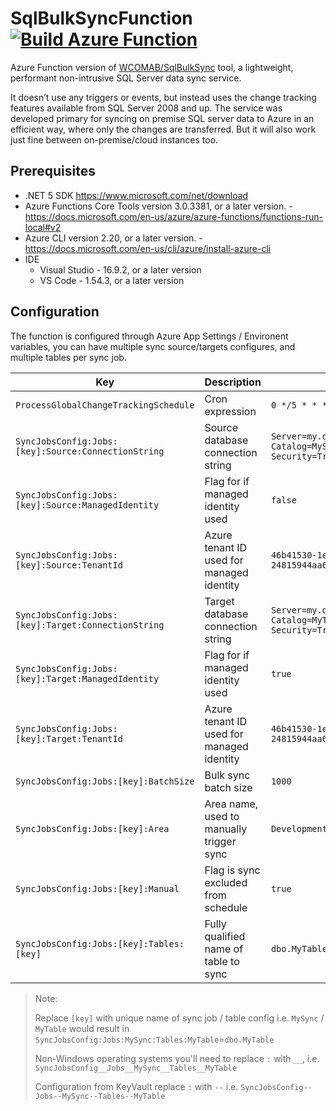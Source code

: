 # SqlBulkSyncFunction [![Build Azure Function](https://github.com/WCOMAB/SqlBulkSyncFunction/actions/workflows/build.yml/badge.svg?branch=main)](https://github.com/WCOMAB/SqlBulkSyncFunction/actions/workflows/build.yml)

Azure Function version of [WCOMAB/SqlBulkSync](https://github.com/WCOMAB/SqlBulkSync) tool, a lightweight, performant non-intrusive SQL Server data sync service.

It doesn’t use any triggers or events, but instead uses the change tracking features available from SQL Server 2008 and up.
The service was developed primary for syncing on premise SQL server data to Azure in an efficient way, where only the changes are transferred. But it will also work just fine between on-premise/cloud instances too.

## Prerequisites

- .NET 5 SDK  https://www.microsoft.com/net/download
- Azure Functions Core Tools version 3.0.3381, or a later version. - https://docs.microsoft.com/en-us/azure/azure-functions/functions-run-local#v2
- Azure CLI version 2.20, or a later version. - https://docs.microsoft.com/en-us/cli/azure/install-azure-cli
- IDE
  - Visual Studio - 16.9.2, or a later version
  - VS Code - 1.54.3, or a later version

## Configuration

The function is configured through Azure App Settings / Environent variables, you can have multiple sync source/targets configures, and multiple tables per sync job.

| Key                                                 | Description                               | Example                                                                      |
|-----------------------------------------------------|-------------------------------------------|------------------------------------------------------------------------------|
| `ProcessGlobalChangeTrackingSchedule`               | Cron expression                           | `0 */5 * * * *`                                                              |
| `SyncJobsConfig:Jobs:[key]:Source:ConnectionString` | Source database connection string         | `Server=my.dbserver.net;Initial Catalog=MySourceDb;Integrated Security=True` |
| `SyncJobsConfig:Jobs:[key]:Source:ManagedIdentity`  | Flag for if managed identity used         | `false`                                                                      |
| `SyncJobsConfig:Jobs:[key]:Source:TenantId`         | Azure tenant ID used for managed identity | `46b41530-1e0d-4403-b815-24815944aa6a`                                       |
| `SyncJobsConfig:Jobs:[key]:Target:ConnectionString` | Target database connection string         | `Server=my.dbserver.net;Initial Catalog=MyTargetDb;Integrated Security=True` |
| `SyncJobsConfig:Jobs:[key]:Target:ManagedIdentity`  | Flag for if managed identity used         | `true`                                                                       |
| `SyncJobsConfig:Jobs:[key]:Target:TenantId`         | Azure tenant ID used for managed identity | `46b41530-1e0d-4403-b815-24815944aa6a`                                       |
| `SyncJobsConfig:Jobs:[key]:BatchSize`               | Bulk sync batch size                      | `1000`                                                                       |
| `SyncJobsConfig:Jobs:[key]:Area`                    | Area name, used to manually trigger sync  | `Development`                                                                |
| `SyncJobsConfig:Jobs:[key]:Manual`                  | Flag is sync excluded from schedule       | `true`                                                                       |
| `SyncJobsConfig:Jobs:[key]:Tables:[key]`            | Fully qualified name of table to sync     | `dbo.MyTable`                                                                |

> Note:
>
> Replace `[key]` with unique name of sync job / table config i.e. `MySync` / `MyTable` would result in `SyncJobsConfig:Jobs:MySync:Tables:MyTable`=`dbo.MyTable`
>
> Non-Windows operating systems you'll need to replace `:` with `__`, i.e. `SyncJobsConfig__Jobs__MySync__Tables__MyTable`
>
> Configuration from KeyVault replace `:` with `--` i.e. `SyncJobsConfig--Jobs--MySync--Tables--MyTable`
